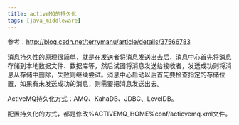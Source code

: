 ```yaml
---
title: activeMQ的持久化
tags: [java_middleware]
---
```


参考：http://blog.csdn.net/terrymanu/article/details/37566783

消息持久性的原理很简单，就是在发送者将消息发送出去后，消息中心首先将消息存储到本地数据文件、数据库等，然后试图将消息发送给接收者，发送成功则将消息从存储中删除，失败则继续尝试。消息中心启动以后首先要检查指定的存储位置，如果有未发送成功的消息，则需要把消息发送出去。

ActiveMQ持久化方式：AMQ、KahaDB、JDBC、LevelDB。

配置持久化的方式，都是修改%ACTIVEMQ_HOME%conf/acticvemq.xml文件。

